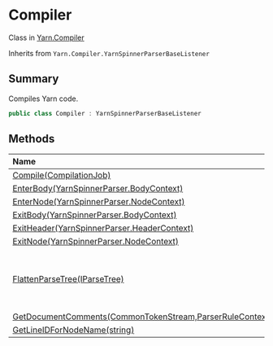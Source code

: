 # Compiler

Class in [Yarn.Compiler](/api/csharp/yarn.compiler.md)

Inherits from `Yarn.Compiler.YarnSpinnerParserBaseListener`

## Summary


Compiles Yarn code.


```csharp
public class Compiler : YarnSpinnerParserBaseListener
```

## Methods

|Name|Description|
|:---|:---|
|[Compile(CompilationJob)](/api/csharp/yarn.compiler.compiler.compile.md)||
|[EnterBody(YarnSpinnerParser.BodyContext)](/api/csharp/yarn.compiler.compiler.enterbody.md)||
|[EnterNode(YarnSpinnerParser.NodeContext)](/api/csharp/yarn.compiler.compiler.enternode.md)||
|[ExitBody(YarnSpinnerParser.BodyContext)](/api/csharp/yarn.compiler.compiler.exitbody.md)||
|[ExitHeader(YarnSpinnerParser.HeaderContext)](/api/csharp/yarn.compiler.compiler.exitheader.md)||
|[ExitNode(YarnSpinnerParser.NodeContext)](/api/csharp/yarn.compiler.compiler.exitnode.md)||
|[FlattenParseTree(IParseTree)](/api/csharp/yarn.compiler.compiler.flattenparsetree.md)|Flattens a tree of  <code>Antlr4.Runtime.Tree.IParseTree</code>  objects by recursively visiting their children, and converting them into a flat  <code>System.Collections.Generic.IEnumerable`1</code> .|
|[GetDocumentComments(CommonTokenStream,ParserRuleContext,bool)](/api/csharp/yarn.compiler.compiler.getdocumentcomments.md)||
|[GetLineIDForNodeName(string)](/api/csharp/yarn.compiler.compiler.getlineidfornodename.md)||

